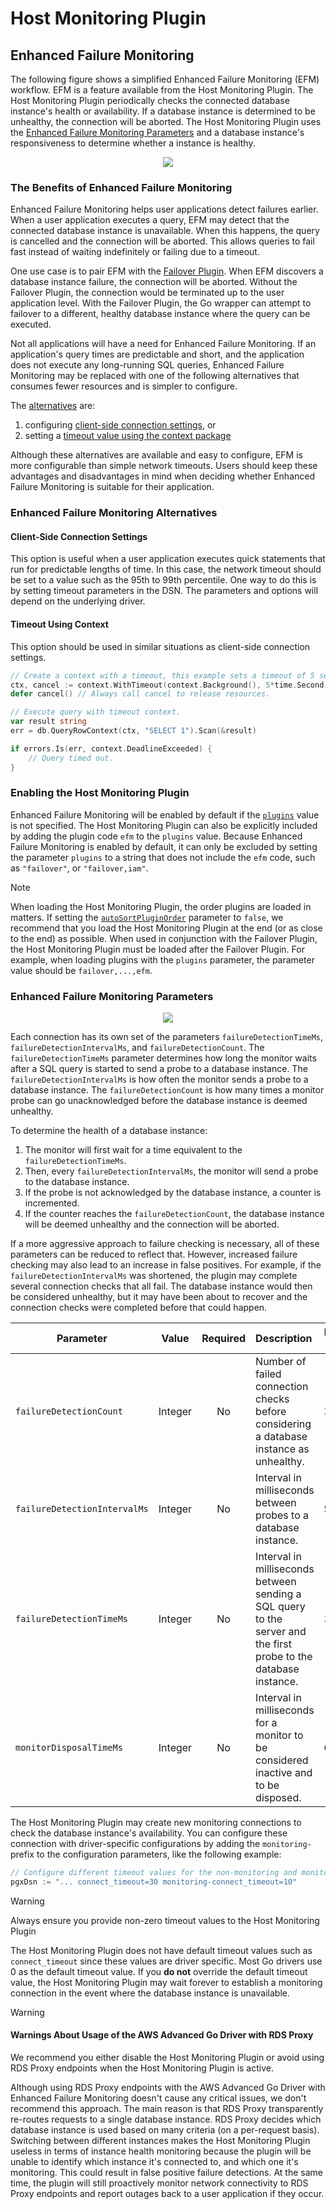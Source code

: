 # Host Monitoring Plugin

## Enhanced Failure Monitoring

The following figure shows a simplified Enhanced Failure Monitoring (EFM) workflow. EFM is a feature available from the Host Monitoring Plugin. The Host Monitoring Plugin periodically checks the connected database instance's health or availability. If a database instance is determined to be unhealthy, the connection will be aborted. The Host Monitoring Plugin uses the [Enhanced Failure Monitoring Parameters](#enhanced-failure-monitoring-parameters) and a database instance's responsiveness to determine whether a instance is healthy.

<div style="text-align:center"><img src="../../images/enhanced_failure_monitoring_diagram.png"/></div>

### The Benefits of Enhanced Failure Monitoring
Enhanced Failure Monitoring helps user applications detect failures earlier. When a user application executes a query, EFM may detect that the connected database instance is unavailable. When this happens, the query is cancelled and the connection will be aborted. This allows queries to fail fast instead of waiting indefinitely or failing due to a timeout.

One use case is to pair EFM with the [Failover Plugin](./UsingTheFailoverPlugin.md). When EFM discovers a database instance failure, the connection will be aborted. Without the Failover Plugin, the connection would be terminated up to the user application level. With the Failover Plugin, the Go wrapper can attempt to failover to a different, healthy database instance where the query can be executed.

Not all applications will have a need for Enhanced Failure Monitoring. If an application's query times are predictable and short, and the application does not execute any long-running SQL queries, Enhanced Failure Monitoring may be replaced with one of the following alternatives that consumes fewer resources and is simpler to configure. 

The [alternatives](#enhanced-failure-monitoring-alternatives) are: 
1. configuring [client-side connection settings](#client-side-connection-settings), or
2. setting a [timeout value using the context package](#timeout-using-context)

Although these alternatives are available and easy to configure, EFM is more configurable than simple network timeouts. Users should keep these advantages and disadvantages in mind when deciding whether Enhanced Failure Monitoring is suitable for their application.

### Enhanced Failure Monitoring Alternatives

#### Client-Side Connection Settings
This option is useful when a user application executes quick statements that run for predictable lengths of time. In this case, the network timeout should be set to a value such as the 95th to 99th percentile. One way to do this is by setting timeout parameters in the DSN. The parameters and options will depend on the underlying driver.

#### Timeout Using Context
This option should be used in similar situations as client-side connection settings. 

```go
// Create a context with a timeout, this example sets a timeout of 5 seconds.
ctx, cancel := context.WithTimeout(context.Background(), 5*time.Second)
defer cancel() // Always call cancel to release resources.

// Execute query with timeout context.
var result string
err = db.QueryRowContext(ctx, "SELECT 1").Scan(&result)

if errors.Is(err, context.DeadlineExceeded) {
    // Query timed out.
}
```

### Enabling the Host Monitoring Plugin
Enhanced Failure Monitoring will be enabled by default if the [`plugins`](../UsingTheGoWrapper.md#connection-plugin-manager-parameters) value is not specified. The Host Monitoring Plugin can also be explicitly included by adding the plugin code `efm` to the `plugins` value. Because Enhanced Failure Monitoring is enabled by default, it can only be excluded by setting the parameter `plugins` to a string that does not include the `efm` code, such as `"failover"`, or `"failover,iam"`.

> [!NOTE]
> When loading the Host Monitoring Plugin, the order plugins are loaded in matters. If setting the [`autoSortPluginOrder`](../UsingTheGoWrapper.md#connection-plugin-manager-parameters) parameter to `false`, we recommend that you load the Host Monitoring Plugin at the end (or as close to the end) as possible. When used in conjunction with the Failover Plugin, the Host Monitoring Plugin must be loaded after the Failover Plugin. For example, when loading plugins with the `plugins` parameter, the parameter value should be `failover,...,efm`.
> 

### Enhanced Failure Monitoring Parameters
<div style="text-align:center"><img src="../../images/efm_monitor_process.png" /></div>

Each connection has its own set of the parameters `failureDetectionTimeMs`, `failureDetectionIntervalMs`, and `failureDetectionCount`. The `failureDetectionTimeMs` parameter determines how long the monitor waits after a SQL query is started to send a probe to a database instance. The `failureDetectionIntervalMs` is how often the monitor sends a probe to a database instance. The `failureDetectionCount` is how many times a monitor probe can go unacknowledged before the database instance is deemed unhealthy. 

To determine the health of a database instance: 
1. The monitor will first wait for a time equivalent to the `failureDetectionTimeMs`. 
2. Then, every `failureDetectionIntervalMs`, the monitor will send a probe to the database instance. 
3. If the probe is not acknowledged by the database instance, a counter is incremented. 
4. If the counter reaches the `failureDetectionCount`, the database instance will be deemed unhealthy and the connection will be aborted.

If a more aggressive approach to failure checking is necessary, all of these parameters can be reduced to reflect that. However, increased failure checking may also lead to an increase in false positives. For example, if the `failureDetectionIntervalMs` was shortened, the plugin may complete several connection checks that all fail. The database instance would then be considered unhealthy, but it may have been about to recover and the connection checks were completed before that could happen.

| Parameter                    |  Value  | Required | Description                                                                                                      | Default Value |
|------------------------------|:-------:|:--------:|:-----------------------------------------------------------------------------------------------------------------|---------------|
| `failureDetectionCount`      | Integer |    No    | Number of failed connection checks before considering a database instance as unhealthy.                          | `3`           |
| `failureDetectionIntervalMs` | Integer |    No    | Interval in milliseconds between probes to a database instance.                                                  | `5000`        |
| `failureDetectionTimeMs`     | Integer |    No    | Interval in milliseconds between sending a SQL query to the server and the first probe to the database instance. | `30000`       |
| `monitorDisposalTimeMs`      | Integer |    No    | Interval in milliseconds for a monitor to be considered inactive and to be disposed.                             | `600000`      |

The Host Monitoring Plugin may create new monitoring connections to check the database instance's availability. You can configure these connection with driver-specific configurations by adding the `monitoring-` prefix to the configuration parameters, like the following example:

```go
// Configure different timeout values for the non-monitoring and monitoring connections.
pgxDsn := "... connect_timeout=30 monitoring-connect_timeout=10"
```

> [!WARNING]
> Always ensure you provide non-zero timeout values to the Host Monitoring Plugin
>
> The Host Monitoring Plugin does not have default timeout values such as `connect_timeout` since these values are driver specific. Most Go drivers use 0 as the default timeout value. If you **do not** override the default timeout value, the Host Monitoring Plugin may wait forever to establish a monitoring connection in the event where the database instance is unavailable.

> [!WARNING] 
> #### Warnings About Usage of the AWS Advanced Go Driver with RDS Proxy
> We recommend you either disable the Host Monitoring Plugin or avoid using RDS Proxy endpoints when the Host Monitoring Plugin is active.
>
> Although using RDS Proxy endpoints with the AWS Advanced Go Driver with Enhanced Failure Monitoring doesn't cause any critical issues, we don't recommend this approach. The main reason is that RDS Proxy transparently re-routes requests to a single database instance. RDS Proxy decides which database instance is used based on many criteria (on a per-request basis). Switching between different instances makes the Host Monitoring Plugin useless in terms of instance health monitoring because the plugin will be unable to identify which instance it's connected to, and which one it's monitoring. This could result in false positive failure detections. At the same time, the plugin will still proactively monitor network connectivity to RDS Proxy endpoints and report outages back to a user application if they occur.
